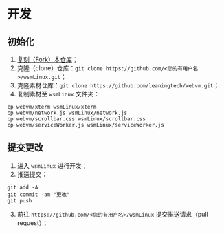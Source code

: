 # 开发

## 初始化

1. [复刻（Fork）本仓库](https://github.com/PJ-568/wsmLinux/fork)；
2. 克隆（clone）仓库：`git clone https://github.com/<您的有用户名>/wsmLinux.git`；
3. 克隆素材仓库：`git clone https://github.com/leaningtech/webvm.git`；
4. 复制素材至 `wsmLinux` 文件夹：

```shell
cp webvm/xterm wsmLinux/xterm
cp webvm/network.js wsmLinux/network.js
cp webvm/scrollbar.css wsmLinux/scrollbar.css
cp webvm/serviceWorker.js wsmLinux/serviceWorker.js
```

## 提交更改

1. 进入 `wsmLinux` 进行开发；
2. 推送提交：

```shell
git add -A
git commit -am "更改"
git push
```

3. 前往 `https://github.com/<您的有用户名>/wsmLinux` 提交推送请求（pull request）；
